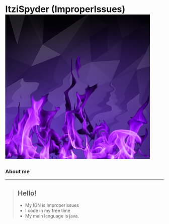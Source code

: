 # ItziSpyder (ImproperIssues) ![ImproperIssues](/assets/images/pfp.png)
### About me
-------------------------------------------

> 
 > ## Hello!
 > - My IGN is ImproperIssues
 > - I code in my free time
 > - My main language is java.
